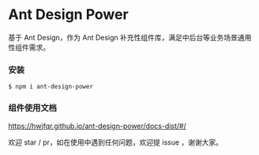 # Ant Design Power
基于 Ant Design，作为 Ant Design 补充性组件库，满足中后台等业务场景通用性组件需求。


### 安装
```
$ npm i ant-design-power
```

### 组件使用文档
https://hwjfqr.github.io/ant-design-power/docs-dist/#/

欢迎 star / pr，如在使用中遇到任何问题，欢迎提 issue ，谢谢大家。
